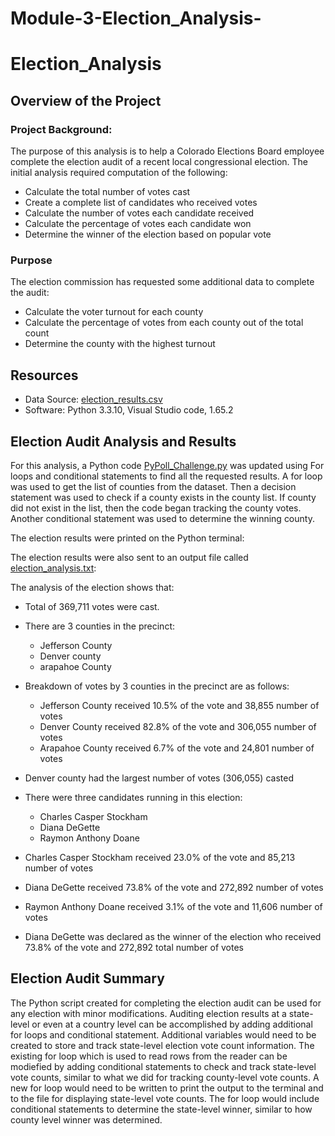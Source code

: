 # Module-3-Election_Analysis-


# Election_Analysis

## Overview of the Project

### Project Background:

The purpose of this analysis is to help a Colorado Elections Board employee complete the election audit of a recent local congressional election. The initial analysis required computation of the following:

- Calculate the total number of votes cast
- Create a complete list of candidates who received votes
- Calculate the number of votes each candidate received 
- Calculate the percentage of votes each candidate won
- Determine the winner of the election based on popular vote

### Purpose
The election commission has requested some additional data to complete the audit:

- Calculate the voter turnout for each county
- Calculate the percentage of votes from each county out of the total count
- Determine the county with the highest turnout


## Resources
- Data Source: [election_results.csv](Resources/election_results.csv)
- Software: Python 3.3.10, Visual Studio code, 1.65.2


## Election Audit Analysis and Results

For this analysis, a Python code [PyPoll_Challenge.py](/PyPoll_Challenge.py) was updated using For loops and conditional statements to find all the requested results. A for loop was used to get the list of counties from the dataset.  Then a decision statement was used to check if a county exists in the county list. If county did not exist in the list, then the code began tracking the county votes. Another conditional statement was used to determine the winning county. 

The election results were printed on the Python terminal:
   

The election results were also sent to an output file called [election_analysis.txt](analysis/election_analysis.txt):


The analysis of the election shows that:

- Total of 369,711 votes were cast.
- There are 3 counties in the precinct:
	- Jefferson County
	- Denver county
	- arapahoe County
- Breakdown of votes by 3 counties in the precinct are as follows:
	- Jefferson County received 10.5% of the vote and 38,855 number of votes  
	- Denver County received 82.8% of the vote and 306,055 number of votes
	- Arapahoe County received 6.7% of the vote and 24,801 number of votes 
	
- Denver county had the largest number of votes (306,055) casted

- There were three candidates running in this election: 
	- Charles Casper Stockham 
	- Diana DeGette 
	- Raymon Anthony Doane
- Charles Casper Stockham received 23.0% of the vote and 85,213 number of votes
- Diana DeGette received 73.8% of the vote and 272,892 number of votes
- Raymon Anthony Doane received 3.1% of the vote and 11,606 number of votes

- Diana DeGette was declared as the winner of the election who received 73.8% of the vote and 272,892 total number of votes

## Election Audit Summary

The Python script created for completing the election audit can be used for any election with minor modifications. Auditing election results at a state-level or even at a country level can be accomplished by adding additional for loops and conditional statement.  Additional variables would need to be created to store and track state-level election vote count information.  The existing for loop which is used to read rows from the reader can be modiefied by adding conditional statements to check and track state-level vote counts, similar to  what we did for tracking county-level vote counts.  A new for loop would need to be written to print the output to the terminal and to the file for displaying state-level vote counts. The for loop would include conditional statements to determine the state-level winner, similar to how county level winner was determined.
